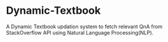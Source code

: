 # Dynamic-Textbook
A Dynamic Textbook updation system to fetch relevant QnA from StackOverflow API using Natural Language Processing(NLP).
